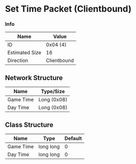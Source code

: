 # Set Time Packet (Clientbound)

### Info
| Name           | Value       |
|----------------|-------------|
| ID             | 0x04 (4)    |
| Estimated Size | 16          |
| Direction      | Clientbound |

## Network Structure
| Name                | Type/Size           |
|---------------------|---------------------|
| Game Time           | Long (0x08)         |
| Day Time            | Long (0x08)         |

## Class Structure
| Name                | Type          | Default  |
|---------------------|---------------|----------|
| Game Time           | long long     | 0        |
| Day Time            | long long     | 0        |
